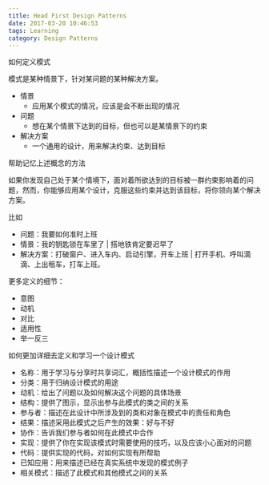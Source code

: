 ```yaml
---
title: Head First Design Patterns
date: 2017-03-20 10:46:53
tags: Learning
category: Design Patterns
---
```


如何定义模式

模式是某种情景下，针对某问题的某种解决方案。

- 情景
	- 应用某个模式的情况，应该是会不断出现的情况
- 问题
	- 想在某个情景下达到的目标，但也可以是某情景下的约束
- 解决方案
	- 一个通用的设计，用来解决约束、达到目标


帮助记忆上述概念的方法

如果你发现自己处于某个情境下，面对着所欲达到的目标被一群约束影响着的问题，然而，你能够应用某个设计，克服这些约束并达到该目标，将你领向某个解决方案。


比如

- 问题：我要如何准时上班
- 情景：我的钥匙锁在车里了 | 搭地铁肯定要迟早了
- 解决方案：打破窗户、进入车内、启动引擎，开车上班 | 打开手机、呼叫滴滴、上出租车，打车上班。

更多定义的细节：

- 意图
- 动机
- 对比
- 适用性
- 举一反三


如何更加详细去定义和学习一个设计模式

- 名称：用于学习与分享时共享词汇，概括性描述一个设计模式的作用
- 分类：用于归纳设计模式的用途
- 动机：给出了问题以及如何解决这个问题的具体场景
- 结构：提供了图示，显示出参与此模式的类之间的关系
- 参与者：描述在此设计中所涉及到的类和对象在模式中的责任和角色
- 结果：描述采用此模式之后产生的效果：好与不好
- 协作：告诉我们参与者如何在此模式中合作
- 实现：提供了你在实现该模式时需要使用的技巧，以及应该小心面对的问题
- 代码：提供实现的代码，对如何实现有所帮助
- 已知应用：用来描述已经在真实系统中发现的模式例子
- 相关模式：描述了此模式和其他模式之间的关系

